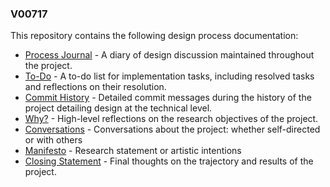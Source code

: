 ### V00717
This repository contains the following design process documentation:

- [Process Journal](https://github.com/SylvainTran/V00717/wiki/Process-Journal) - A diary of design discussion maintained throughout the project.
- [To-Do](https://github.com/SylvainTran/V00717/wiki/To-do) - A to-do list for implementation tasks, including resolved tasks and reflections on their resolution.
- [Commit History](https://github.com/SylvainTran/V00717/commits/main) - Detailed commit messages during the history of the project detailing design at the technical level.
- [Why?](https://github.com/SylvainTran/V00717/wiki/Why%3F) - High-level reflections on the research objectives of the project.
- [Conversations](https://github.com/SylvainTran/V00717/wiki/Conversations) - Conversations about the project: whether self-directed or with others
- [Manifesto](https://github.com/SylvainTran/V00717/wiki/Manifesto) - Research statement or artistic intentions
- [Closing Statement](https://github.com/SylvainTran/V00717/wiki/Closing-Statement) - Final thoughts on the trajectory and results of the project.
